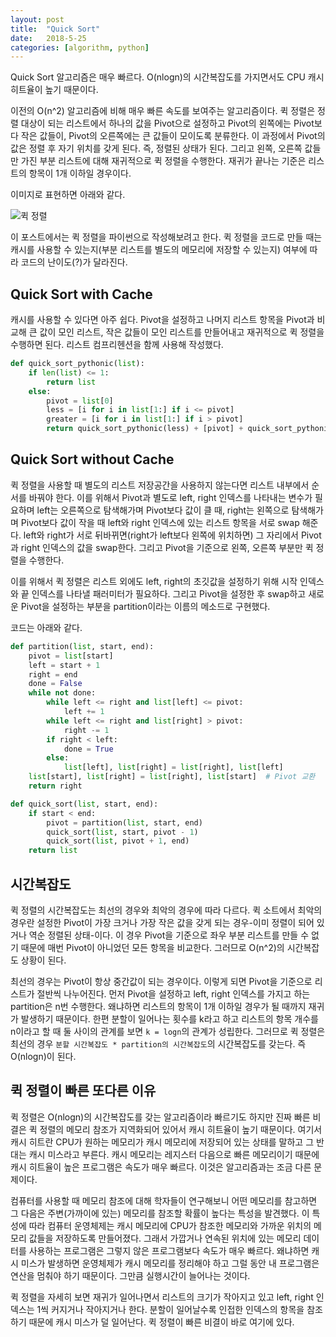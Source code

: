 ```yaml
---
layout: post
title:  "Quick Sort"
date:   2018-5-25
categories: [algorithm, python]
---
```


<p class="intro"><span class="dropcap">Q</span>uick Sort 알고리즘은 매우 빠르다. O(nlogn)의 시간복잡도를 가지면서도 CPU 캐시 히트율이 높기 때문이다.</p>

이전의 O(n^2) 알고리즘에 비해 매우 빠른 속도를 보여주는 알고리즘이다. 퀵 정렬은 정렬 대상이 되는 리스트에서 하나의 값을 Pivot으로 설정하고 Pivot의 왼쪽에는 Pivot보다 작은 값들이, Pivot의 오른쪽에는 큰 값들이 모이도록 분류한다. 이 과정에서 Pivot의 값은 정렬 후 자기 위치를 갖게 된다. 즉, 정렬된 상태가 된다. 그리고 왼쪽, 오른쪽 값들만 가진 부분 리스트에 대해 재귀적으로 퀵 정렬을 수행한다. 재귀가 끝나는 기준은 리스트의 항목이 1개 이하일 경우이다.

이미지로 표현하면 아래와 같다.

![퀵 정렬](https://upload.wikimedia.org/wikipedia/commons/thumb/6/6a/Sorting_quicksort_anim.gif/250px-Sorting_quicksort_anim.gif)

이 포스트에서는 퀵 정렬을 파이썬으로 작성해보려고 한다. 퀵 정렬을 코드로 만들 때는 캐시를 사용할 수 있는지(부분 리스트를 별도의 메모리에 저장할 수 있는지) 여부에 따라 코드의 난이도(?)가 달라진다.

## Quick Sort with Cache

캐시를 사용할 수 있다면 아주 쉽다. Pivot을 설정하고 나머지 리스트 항목을 Pivot과 비교해 큰 값이 모인 리스트, 작은 값들이 모인 리스트를 만들어내고 재귀적으로 퀵 정렬을 수행하면 된다. 리스트 컴프리헨션을 함께 사용해 작성했다.

```python
def quick_sort_pythonic(list):
    if len(list) <= 1:
        return list
    else:
        pivot = list[0]
        less = [i for i in list[1:] if i <= pivot]
        greater = [i for i in list[1:] if i > pivot]
        return quick_sort_pythonic(less) + [pivot] + quick_sort_pythonic(greater)
```

## Quick Sort without Cache

퀵 정렬을 사용할 때 별도의 리스트 저장공간을 사용하지 않는다면 리스트 내부에서 순서를 바꿔야 한다. 이를 위해서 Pivot과 별도로 left, right 인덱스를 나타내는 변수가 필요하며 left는 오른쪽으로 탐색해가며 Pivot보다 값이 클 때, right는 왼쪽으로 탐색해가며 Pivot보다 값이 작을 때 left와 right 인덱스에 있는 리스트 항목을 서로 swap 해준다. left와 right가 서로 뒤바뀌면(right가 left보다 왼쪽에 위치하면) 그 자리에서 Pivot과 right 인덱스의 값을 swap한다. 그리고 Pivot을 기준으로 왼쪽, 오른쪽 부분만 퀵 정렬을 수행한다.

이를 위해서 퀵 정렬은 리스트 외에도 left, right의 초깃값을 설정하기 위해 시작 인덱스와 끝 인덱스를 나타낼 패러미터가 필요하다. 그리고 Pivot을 설정한 후 swap하고 새로운 Pivot을 설정하는 부분을 partition이라는 이름의 메소드로 구현했다.

코드는 아래와 같다.

```python
def partition(list, start, end):
    pivot = list[start]
    left = start + 1
    right = end
    done = False
    while not done:
        while left <= right and list[left] <= pivot:
            left += 1
        while left <= right and list[right] > pivot:
            right -= 1
        if right < left:
            done = True
        else:
            list[left], list[right] = list[right], list[left]
    list[start], list[right] = list[right], list[start]  # Pivot 교환
    return right

def quick_sort(list, start, end):
    if start < end:
        pivot = partition(list, start, end)
        quick_sort(list, start, pivot - 1)
        quick_sort(list, pivot + 1, end)
    return list
```

## 시간복잡도

퀵 정렬의 시간복잡도는 최선의 경우와 최악의 경우에 따라 다르다. 퀵 소트에서 최악의 경우란 설정한 Pivot이 가장 크거나 가장 작은 값을 갖게 되는 경우-이미 정렬이 되어 있거나 역순 정렬된 상태-이다. 이 경우 Pivot을 기준으로 좌우 부분 리스트를 만들 수 없기 때문에 매번 Pivot이 아니었던 모든 항목을 비교한다. 그러므로 O(n^2)의 시간복잡도 상황이 된다.

최선의 경우는 Pivot이 항상 중간값이 되는 경우이다. 이렇게 되면 Pivot을 기준으로 리스트가 절반씩 나누어진다. 먼저 Pivot을 설정하고 left, right 인덱스를 가지고 하는 partition은 n번 수행한다. 왜냐하면 리스트의 항목이 1개 이하일 경우가 될 때까지 재귀가 발생하기 때문이다. 한편 분할이 일어나는 횟수를 k라고 하고 리스트의 항목 개수를 n이라고 할 때 둘 사이의 관계를 보면 `k = logn`의 관계가 성립한다. 그러므로 퀵 정렬은 최선의 경우 `분할 시간복잡도 * partition의 시간복잡도`의 시간복잡도를 갖는다. 즉 O(nlogn)이 된다. 

## 퀵 정렬이 빠른 또다른 이유

퀵 정렬은 O(nlogn)의 시간복잡도를 갖는 알고리즘이라 빠르기도 하지만 진짜 빠른 비결은 퀵 정렬의 메모리 참조가 지역화되어 있어서 캐시 히트율이 높기 때문이다. 여기서 캐시 히트란 CPU가 원하는 메모리가 캐시 메모리에 저장되어 있는 상태를 말하고 그 반대는 캐시 미스라고 부른다. 캐시 메모리는 레지스터 다음으로 빠른 메모리이기 때문에 캐시 히트율이 높은 프로그램은 속도가 매우 빠르다. 이것은 알고리즘과는 조금 다른 문제이다.

컴퓨터를 사용할 때 메모리 참조에 대해 학자들이 연구해보니 어떤 메모리를 참고하면 그 다음은 주변(가까이에 있는) 메모리를 참조할 확률이 높다는 특성을 발견했다. 이 특성에 따라 컴퓨터 운영체제는 캐시 메모리에 CPU가 참조한 메모리와 가까운 위치의 메모리 값들을 저장하도록 만들어졌다. 그래서 가깝거나 연속된 위치에 있는 메모리 데이터를 사용하는 프로그램은 그렇지 않은 프로그램보다 속도가 매우 빠르다. 왜냐하면 캐시 미스가 발생하면 운영체제가 캐시 메모리를 정리해야 하고 그럴 동안 내 프로그램은 연산을 멈춰야 하기 때문이다. 그만큼 실행시간이 늘어나는 것이다.

퀵 정렬을 자세히 보면 재귀가 일어나면서 리스트의 크기가 작아지고 있고 left, right 인덱스는 1씩 커지거나 작아지거나 한다. 분할이 일어날수록 인접한 인덱스의 항목을 참조하기 때문에 캐시 미스가 덜 일어난다. 퀵 정렬이 빠른 비결이 바로 여기에 있다.
